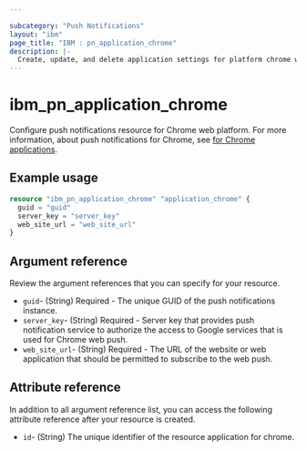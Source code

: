 ```yaml
---

subcategory: "Push Notifications"
layout: "ibm"
page_title: "IBM : pn_application_chrome"
description: |-
  Create, update, and delete application settings for platform chrome web.
---
```


# ibm_pn_application_chrome
Configure push notifications resource for Chrome web platform. For more information, about push notifications for Chrome, see [for Chrome applications](https://cloud.ibm.com/docs/mobilepush?topic=mobilepush-push_step_2#push_step_2_chrome-apps).

## Example usage

```terraform
resource "ibm_pn_application_chrome" "application_chrome" {
  guid = "guid"
  server_key = "server_key"
  web_site_url = "web_site_url"
}
```

## Argument reference
Review the argument references that you can specify for your resource. 

- `guid`-  (String)  Required - The unique GUID of the push notifications instance.
- `server_key`-  (String)  Required -  Server key that provides push notification service to authorize the access to Google services that is used for Chrome web push.
- `web_site_url`-  (String)  Required - The URL of the website or web application that should be permitted to subscribe to the web push.


## Attribute reference
In addition to all argument reference list, you can access the following attribute reference after your resource is created.

- `id`-  (String) The unique identifier of the resource application for chrome.
